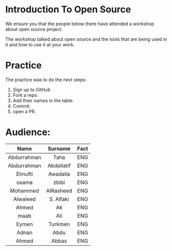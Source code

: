 # Introduction To Open Source

We ensure you that the people below there have attended a workshop about open source project. 

The workshop talked about open source and the tools that are being used in it and how to use it at your work.

# Practice

The practice was to do the next steps: 

1. Sign up to GitHub
2. Fork a repo. 
3. Add their names in the table. 
4. Commit. 
5. open a PR. 

# Audience: 

|     Name    | Surname | Fact |
|:-----------:|:-------:|:----:|
| Abdurrahman |   Taha  |   ENG   |
| Abdurrahman |  Abdellatif |   ENG |
| Elmufti     |   Awadalla  |    ENG |
| osama |  zbibi|  ENG |
| Mohammed | AlRasheed |  ENG |
| Alwaleed | S. Alfaki |  ENG |
| Ahmed | Ak |  ENG |
| maab | Ali |  ENG |
| Eymen | Turkmen |  ENG |
| Adnan | Abdu |  ENG |
| Ahmed | Abbas |  ENG |
